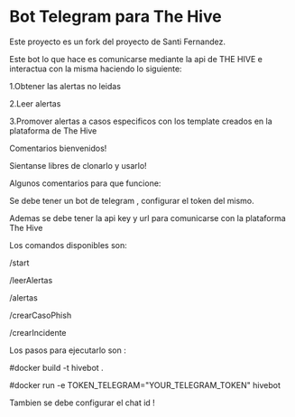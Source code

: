 # Bot Telegram para The Hive
Este proyecto es un fork del proyecto de Santi Fernandez.<p>
Este bot lo que hace es comunicarse mediante la api de THE HIVE e interactua con la misma haciendo lo siguiente:

1.Obtener las alertas no leidas<p>
2.Leer alertas<p>
3.Promover alertas a casos especificos con los template creados en la plataforma de The Hive<p>

Comentarios bienvenidos!<p>
Sientanse libres de clonarlo y usarlo!<p>

Algunos comentarios para que funcione: <p>
Se debe tener un bot de telegram , configurar el token del mismo. <p>
Ademas se debe tener la api key y url para comunicarse con la plataforma The Hive<p>
Los comandos disponibles son: <p>
/start<p>
/leerAlertas<p>
/alertas<p>
/crearCasoPhish<p>
/crearIncidente<p>

Los pasos para ejecutarlo son : <p>
#docker build -t hivebot . <p>
#docker run -e TOKEN_TELEGRAM="YOUR_TELEGRAM_TOKEN"  hivebot <p>

Tambien se debe configurar el chat id !
